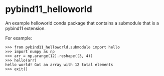 # pybind11_helloworld

An example helloworld conda package that contains a submodule that is a pybind11 extension.

For example:
```
>>> from pybind11_helloworld.submodule import hello
>>> import numpy as np
>>> arr = np.arange(12).reshape((3, 4))
>>> hello(arr)
hello world! Got an array with 12 total elements
>>> exit()
```
